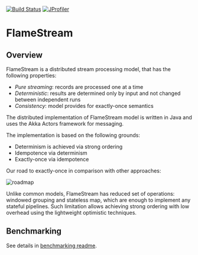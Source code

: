 [![Build Status](https://travis-ci.org/flame-stream/FlameStream.svg?branch=master)](https://travis-ci.org/flame-stream/FlameStream) [![JProfiler](https://www.ej-technologies.com/images/product_banners/jprofiler_small.png)](https://www.ej-technologies.com/products/jprofiler/overview.html)

# FlameStream

## Overview

FlameStream is a distributed stream processing model, that has the following properties:

- _Pure streaming_: records are processed one at a time
- _Deterministic_: results are determined only by input and not changed between independent runs
- _Consistency_: model provides for exactly-once semantics

The distributed implementation of FlameStream model is written in Java and uses the Akka Actors framework for messaging.

The implementation is based on the following grounds:

- Determinism is achieved via strong ordering
- Idempotence via determinism
- Exactly-once via idempotence

Our road to exactly-once in comparison with other approaches:

![roadmap](https://raw.githubusercontent.com/flame-stream/FlameStream/master/docs/roadmap.png)

Unlike common models, FlameStream has reduced set of operations: windowed grouping and stateless map, which are enough to implement any stateful pipelines. Such limitation allows achieving strong ordering with low overhead using the lightweight optimistic techniques.

## Benchmarking

See details in [benchmarking readme](https://github.com/flame-stream/FlameStream/blob/master/benchmark/README.md).
